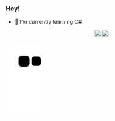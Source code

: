 ### Hey! 

- 🌱 I’m currently learning C#

<div align="center">
  <a href="https://github.com/KarenAgg">
  <img height="180em" src="https://github-readme-stats.vercel.app/api?username=KarenAgg&show_icons=true&theme=gotham&include_all_commits=true&count_private=true"/>
  <img height="180em" src="https://github-readme-stats.vercel.app/api/top-langs/?username=KarenAgg&layout=compact&langs_count=7&theme=gotham"/>
</div>

   ![Snake animation](https://github.com/KarenAgg/KarenAgg/blob/output/github-contribution-grid-snake.svg)
